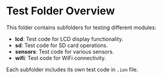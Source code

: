 # Test Folder Overview

This folder contains subfolders for testing different modules:

- **lcd**: Test code for LCD display functionality.
- **sd**: Test code for SD card operations.
- **sensors**: Test code for various sensors.
- **wifi**: Test code for WiFi connectivity.

Each subfolder includes its own test code in `.ion` file.
